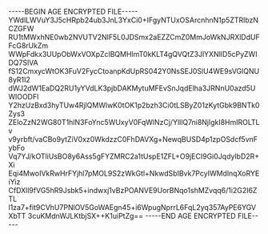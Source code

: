 -----BEGIN AGE ENCRYPTED FILE-----
YWdlLWVuY3J5cHRpb24ub3JnL3YxCi0+IFgyNTUxOSArcnhnN1p5ZTRlbzNCZGFW
RU1tMWxhNE0wb2NVUTV2NlF5L0JDSmx2aEZZCmZ0MmJoWkNJRXlDdUFFcG8rUkZm
WWpFdkx3UUpObWxVOXpZclBQMHlmT0kKLT4gQVQtZ3JlYXNlID5cPyZWIDQ7SlVA
fS12CmxycWtOK3FuV2FycCtoanpKdUpRS042Y0NsSEJ0SlU4WE9sVGlQNU8yR1I2
dWJ2dW1EaDQ2RU1yYVdLK3pjbDAKMytuMFEvSnJqdElha3JRNnU0azd5UWlOODFl
Y2hzUzBxd3hyTUw4RjlQMWlwK0tOK1p2bzh3Ci0tLSByZ01zKytGbk9BNTk0Zys3
ZEloZzN2WG80T1hlN3FoYnc5WUxyV0FqWlNzCj/YlllQ7ni8NjlgkI8HmIROLTLv
v9yrbft/vaCBo9ytZiV0xz0WkdzzC0FhDAVXg+NewqBUSD4p1zpOSdcf5vnFybFo
Vq7YJ/kOTliUsBO8y6Ass5gFYZMRC2a1tUspE1ZFL+O9jECI9Gi0JqdylbD2R+Xi
Eqi4MwoIVkRwHrFYjhl7pMOL9S2zWkGtl+NkwdSbIBvk7PcyIWMdlnqXoRYEiYiz
CfDXll9fVG5hR9Jsbk5+indwxj1vBzPOANVE9UorBNqo1shMZvqq6/1i2G2I6ZTL
l1za7+fit9CVhU7PNlOV5GoWAEgn45+i6WpugNprrL6FqL2yq357AyPE6YGVXbTT
3cuKMdnWJLKtbjSX++K1uiPtZg==
-----END AGE ENCRYPTED FILE-----
